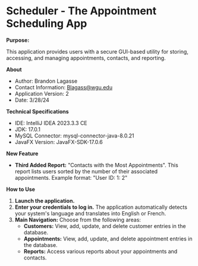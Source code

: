 # Scheduler - The Appointment Scheduling App

**Purpose:**

This application provides users with a secure GUI-based utility for storing, accessing, and managing appointments, contacts, and reporting.

**About**

* Author: Brandon Lagasse
* Contact Information: Blagass@wgu.edu
* Application Version: 2
* Date: 3/28/24

**Technical Specifications**

* IDE: IntelliJ IDEA 2023.3.3 CE
* JDK: 17.0.1
* MySQL Connector: mysql-connector-java-8.0.21
* JavaFX Version: JavaFX-SDK-17.0.6

**New Feature**

* **Third Added Report:**  "Contacts with the Most Appointments". This report lists users sorted by the number of their associated appointments. Example format: "User ID: 1: 2"

**How to Use**

1. **Launch the application.**
2. **Enter your credentials to log in.**  The application automatically detects your system's language and translates into English or French.
3. **Main Navigation:** Choose from the following areas:
    * **Customers:** View, add, update, and delete customer entries in the database.
    * **Appointments:** View, add, update, and delete appointment entries in the database.
    * **Reports:**  Access various reports about your appointments and contacts.

